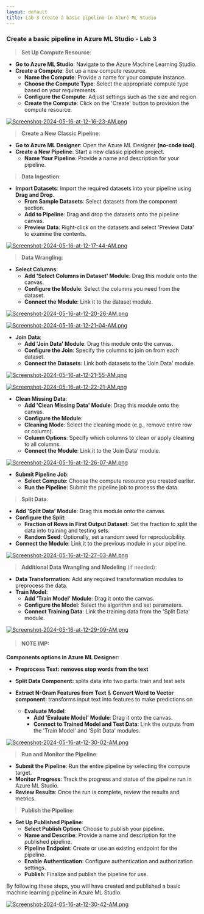 ```yaml
---
layout: default
title: Lab 3 Create a basic pipeline in Azure ML Studio
---
```


### Create a basic pipeline in Azure ML Studio - Lab 3

> **Set Up Compute Resource**:

   - **Go to Azure ML Studio**: Navigate to the Azure Machine Learning Studio.
   - **Create a Compute**: Set up a new compute resource. 
     - **Name the Compute**: Provide a name for your compute instance.
     - **Choose the Compute Type**: Select the appropriate compute type based on your requirements.
     - **Configure the Compute**: Adjust settings such as the size and region.
     - **Create the Compute**: Click on the 'Create' button to provision the compute resource.

[![Screenshot-2024-05-16-at-12-16-23-AM.png](https://i.postimg.cc/fT6Jjmjs/Screenshot-2024-05-16-at-12-16-23-AM.png)](https://postimg.cc/D8Pv7WMp)

> **Create a New Classic Pipeline**:

   - **Go to Azure ML Designer**: Open the Azure ML Designer **(no-code tool)**.
   - **Create a New Pipeline**: Start a new classic pipeline project.
     - **Name Your Pipeline**: Provide a name and description for your pipeline.

> **Data Ingestion**:

   - **Import Datasets**: Import the required datasets into your pipeline using **Drag and Drop**.
     - **From Sample Datasets**: Select datasets from the component section.
     - **Add to Pipeline**: Drag and drop the datasets onto the pipeline canvas.
     - **Preview Data**: Right-click on the datasets and select 'Preview Data' to examine the contents.

[![Screenshot-2024-05-16-at-12-17-44-AM.png](https://i.postimg.cc/KjfCcPGM/Screenshot-2024-05-16-at-12-17-44-AM.png)](https://postimg.cc/FkfTDJJr)

> **Data Wrangling**:

   - **Select Columns**:
     - **Add 'Select Columns in Dataset' Module**: Drag this module onto the canvas.
     - **Configure the Module**: Select the columns you need from the dataset.
     - **Connect the Module**: Link it to the dataset module.

[![Screenshot-2024-05-16-at-12-20-26-AM.png](https://i.postimg.cc/YCDGGZnX/Screenshot-2024-05-16-at-12-20-26-AM.png)](https://postimg.cc/nX7cNRt7)

[![Screenshot-2024-05-16-at-12-21-04-AM.png](https://i.postimg.cc/4d6x5SPR/Screenshot-2024-05-16-at-12-21-04-AM.png)](https://postimg.cc/N90tGbZd)

   - **Join Data**:
     - **Add 'Join Data' Module**: Drag this module onto the canvas.
     - **Configure the Join**: Specify the columns to join on from each dataset.
     - **Connect the Datasets**: Link both datasets to the 'Join Data' module.

[![Screenshot-2024-05-16-at-12-21-55-AM.png](https://i.postimg.cc/j5bsLhbg/Screenshot-2024-05-16-at-12-21-55-AM.png)](https://postimg.cc/KK0XWB4B)

[![Screenshot-2024-05-16-at-12-22-21-AM.png](https://i.postimg.cc/hjsqhWMv/Screenshot-2024-05-16-at-12-22-21-AM.png)](https://postimg.cc/gXx7B7Cb)

   - **Clean Missing Data**:
     - **Add 'Clean Missing Data' Module**: Drag this module onto the canvas.
     - **Configure the Module**:
      - **Cleaning Mode**: Select the cleaning mode (e.g., remove entire row or column).
      - **Column Options**: Specify which columns to clean or apply cleaning to all columns.
     - **Connect the Module**: Link it to the 'Join Data' module.

[![Screenshot-2024-05-16-at-12-26-07-AM.png](https://i.postimg.cc/BvpB74gJ/Screenshot-2024-05-16-at-12-26-07-AM.png)](https://postimg.cc/2qqWVpMt)

   - **Submit Pipeline Job**:
     - **Select Compute**: Choose the compute resource you created earlier.
     - **Run the Pipeline**: Submit the pipeline job to process the data.

> **Split Data**:

   - **Add 'Split Data' Module**: Drag this module onto the canvas.
   - **Configure the Split**:
     - **Fraction of Rows in First Output Dataset**: Set the fraction to split the data into training and testing sets.
     - **Random Seed**: Optionally, set a random seed for reproducibility.
   - **Connect the Module**: Link it to the previous module in your pipeline.

[![Screenshot-2024-05-16-at-12-27-03-AM.png](https://i.postimg.cc/K8y7ZRpZ/Screenshot-2024-05-16-at-12-27-03-AM.png)](https://postimg.cc/KRJ3fvyV)

> **Additional Data Wrangling and Modeling** (if needed):

   - **Data Transformation**: Add any required transformation modules to preprocess the data.
   - **Train Model**:
     - **Add 'Train Model' Module**: Drag it onto the canvas.
     - **Configure the Model**: Select the algorithm and set parameters.
     - **Connect Training Data**: Link the training data from the 'Split Data' module.

[![Screenshot-2024-05-16-at-12-29-09-AM.png](https://i.postimg.cc/zBHz6qg9/Screenshot-2024-05-16-at-12-29-09-AM.png)](https://postimg.cc/Vr1PbQ4R)

> #### NOTE IMP:
**Components options in Azure ML Designer:**
- **Preprocess Text:** **removes stop words from the text**
- **Split Data Component:** splits data into two parts: train and test sets
- **Extract N-Gram Features from Text** & **Convert Word to Vector component:** transforms input text into features to make predictions on

   - **Evaluate Model**:
     - **Add 'Evaluate Model' Module**: Drag it onto the canvas.
     - **Connect to Trained Model and Test Data**: Link the outputs from the 'Train Model' and 'Split Data' modules.

[![Screenshot-2024-05-16-at-12-30-02-AM.png](https://i.postimg.cc/6qNXPnwv/Screenshot-2024-05-16-at-12-30-02-AM.png)](https://postimg.cc/mzVJzcPL)

> **Run and Monitor the Pipeline**:

   - **Submit the Pipeline**: Run the entire pipeline by selecting the compute target.
   - **Monitor Progress**: Track the progress and status of the pipeline run in Azure ML Studio.
   - **Review Results**: Once the run is complete, review the results and metrics.

> **Publish the Pipeline**:

   - **Set Up Published Pipeline**:
     - **Select Publish Option**: Choose to publish your pipeline.
     - **Name and Describe**: Provide a name and description for the published pipeline.
     - **Pipeline Endpoint**: Create or use an existing endpoint for the pipeline.
     - **Enable Authentication**: Configure authentication and authorization settings.
     - **Publish**: Finalize and publish the pipeline for use.

By following these steps, you will have created and published a basic machine learning pipeline in Azure ML Studio.

[![Screenshot-2024-05-16-at-12-30-42-AM.png](https://i.postimg.cc/sXnh3j6K/Screenshot-2024-05-16-at-12-30-42-AM.png)](https://postimg.cc/gXZJDWP6)